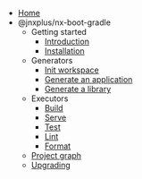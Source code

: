 - [Home](/)
- @jnxplus/nx-boot-gradle
  - Getting started
    - [Introduction](nx-boot-gradle/getting-started/intro)
    - [Installation](nx-boot-gradle/getting-started/setup)
  - Generators
    - [Init workspace](nx-boot-gradle/generators/init)
    - [Generate an application](nx-boot-gradle/generators/application)
    - [Generate a library](nx-boot-gradle/generators/library)
  - Executors
    - [Build](nx-boot-gradle/executors/build)
    - [Serve](nx-boot-gradle/executors/serve)
    - [Test](nx-boot-gradle/executors/test)
    - [Lint](nx-boot-gradle/executors/lint)
    - [Format](nx-boot-gradle/executors/format)
  - [Project graph](nx-boot-gradle/dep-graph/dep-graph)
  - [Upgrading](nx-boot-gradle/upgrading/upgrading)
